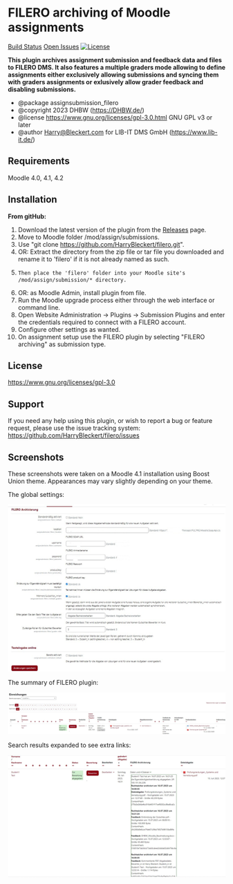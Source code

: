 FILERO archiving of Moodle assignments
==========
[Build Status](https://github.com/HarryBleckert/filero/?branch=master)
[Open Issues](https://github.com/HarryBleckert/filero/issues)
[![License](https://img.shields.io/badge/License-GPLv3-blue.svg)](https://www.gnu.org/licenses/gpl-3.0)

**This plugin archives assignment submission and feedback data and files to FILERO DMS.
It also features a multiple graders mode allowing to define assignments either exclusively allowing submissions and syncing them with graders assignments 
or exlusively allow grader feedback and disabling submissions.** 
* @package assignsubmission_filero
* @copyright 2023 DHBW (https://DHBW.de/)
* @license   https://www.gnu.org/licenses/gpl-3.0.html GNU GPL v3 or later
* @author    Harry@Bleckert.com for LIB-IT DMS GmbH (https://www.lib-it.de/)

Requirements
------------
Moodle 4.0, 4.1, 4.2

Installation
------------
**From gitHub:**

1. Download the latest version of the plugin from the [Releases](https://github.com/HarryBleckert/filero/releases) page.
2. Move to Moodle folder /mod/assign/submissions.
3. Use "git clone https://github.com/HarryBleckert/filero.git".
4. OR: Extract the directory from the zip file or tar file you downloaded and rename it to 'filero' if it is not already named as such.
5.     Then place the 'filero' folder into your Moodle site's /mod/assign/submission/* directory.
6. OR: as Moodle Admin, install plugin from file.
7. Run the Moodle upgrade process either through the web interface or command line.
8. Open Website Administration -> Plugins -> Submission Plugins and enter the credentials required to connect with a FILERO account.
9. Configure other settings as wanted.
10. On assignment setup use the FILERO plugin by selecting "FILERO archiving" as submission type.

License
-------
https://www.gnu.org/licenses/gpl-3.0

Support
-------
If you need any help using this plugin, or wish to report a bug or feature request, please use the issue tracking system:
https://github.com/HarryBleckert/filero/issues

Screenshots
-----------
These screenshots were taken on a Moodle 4.1 installation using Boost Union theme.
Appearances may vary slightly depending on your theme.

The global settings:

![settings](pix/screenshots/settings.jpg)

The summary of FILERO plugin:

![summary](pix/screenshots/summary.jpg)

Search results expanded to see extra links:

![Details_of_archived_files](pix/screenshots/details.jpg)
